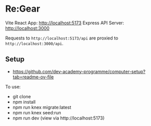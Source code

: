 # Re:Gear

Vite React App: [http://localhost:5173](http://localhost:5173)
Express API Server: [http://localhost:3000](http://localhost:3000)

Requests to `http://localhost:5173/api` are proxied to `http://localhost:3000/api`.

## Setup

- https://github.com/dev-academy-programme/computer-setup?tab=readme-ov-file

To use:
- git clone
- npm install
- npm run knex migrate:latest
- npm run knex seed:run
- npm run dev (view via http://localhost:5173)
